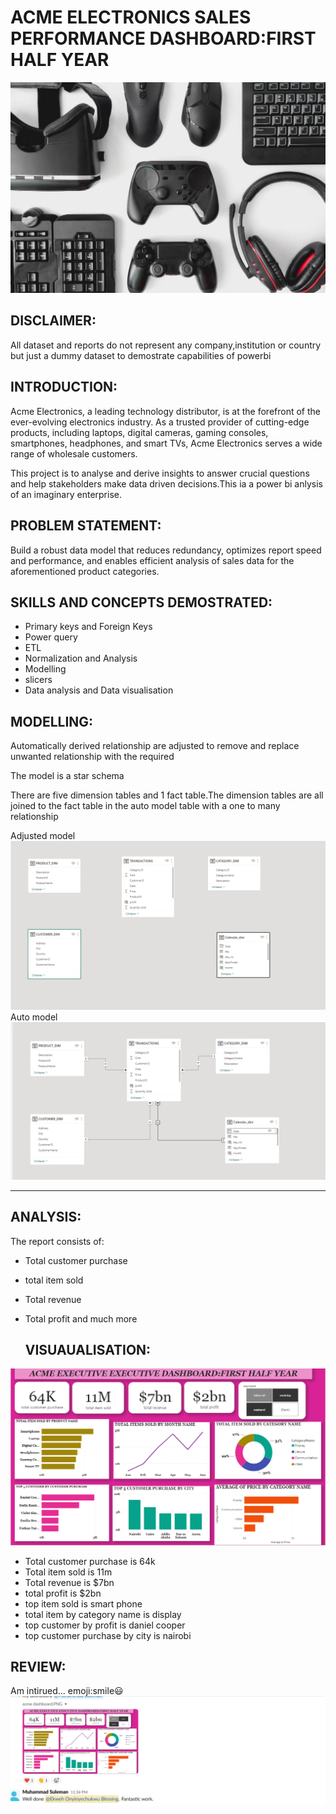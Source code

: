 # ACME ELECTRONICS SALES PERFORMANCE DASHBOARD:FIRST HALF YEAR
![](GAMING.jpg)

 ## DISCLAIMER:
All dataset and reports do not represent any company,institution or country but just a dummy dataset to demostrate capabilities of powerbi

## INTRODUCTION:
Acme Electronics, a leading technology distributor, is at the forefront of the ever-evolving  electronics industry. As a trusted provider of cutting-edge products, including laptops, digital  cameras, gaming consoles, smartphones, headphones, and smart TVs, Acme Electronics serves a  wide range of wholesale customers.

This project is to analyse and derive insights to answer crucial questions and help stakeholders make data driven decisions.This ia a power bi anlysis of an imaginary enterprise.

 ## PROBLEM STATEMENT:
Build a robust data model that reduces redundancy, optimizes report speed and performance, and enables efficient analysis of sales data for the aforementioned product categories. 
## SKILLS AND CONCEPTS DEMOSTRATED:
- Primary keys and Foreign Keys 
- Power query
- ETL
- Normalization and Analysis 
- Modelling
- slicers
- Data analysis and Data visualisation

## MODELLING:
  Automatically derived relationship are adjusted to remove and replace unwanted relationship with the required
  
  The model is a star schema
  
  There are five dimension tables and 1 fact table.The dimension tables are all joined to the fact table in the auto model table with a one to many relationship
  
 Adjusted model ![](NOT.PNG) 
 Auto model![](DONE.PNG)
____________________________________

## ANALYSIS:
  The report consists of:
- Total customer purchase
- total item sold
- Total revenue
- Total profit and much more

  ## VISUAUALISATION:
![](ACME.PNG)
   - Total customer purchase is 64k
  - Total item sold is 11m
  - Total revenue is $7bn
  - total profit is $2bn
  - top item sold is smart phone
  - total item by category name is display
  - top customer by profit is daniel cooper
  - top customer purchase by city is nairobi

  ## REVIEW:
  Am intirued... emoji:smile😃
  ![](WORK.PNG)
